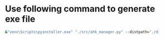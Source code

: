 # Use following command to generate exe file

```cmd
&"venv\Scripts\pyinstaller.exe" "./src/ahk_manager.py" --distpath="./dist/AHK Manager" -w --onefile --icon="./src/resources/icon/icon.ico" --name="AHK Manager.exe"
```
